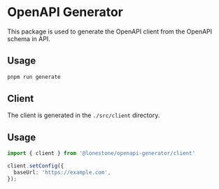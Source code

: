 # OpenAPI Generator

This package is used to generate the OpenAPI client from the OpenAPI schema in API.

## Usage

```bash
pnpm run generate
```

## Client

The client is generated in the `./src/client` directory.

## Usage

```ts
import { client } from '@lonestone/openapi-generator/client'

client.setConfig({
  baseUrl: 'https://example.com',
});
```

